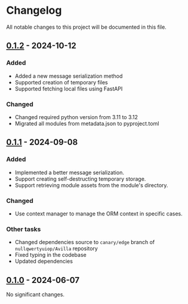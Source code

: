 # Changelog

All notable changes to this project will be documented in this file.

<!-- towncrier release notes start -->

## [0.1.2](https://github.com/nullqwertyuiop/Mephisto/tree/0.1.2) - 2024-10-12


### Added

- Added a new message serialization method 
- Supported creation of temporary files 
- Supported fetching local files using FastAPI 


### Changed

- Changed required python version from 3.11 to 3.12 
- Migrated all modules from metadata.json to pyproject.toml 

## [0.1.1](https://github.com/nullqwertyuiop/Mephisto/tree/0.1.1) - 2024-09-08


### Added

- Implemented a better message serialization. 
- Support creating self-destructing temporary storage. 
- Support retrieving module assets from the module's directory. 


### Changed

- Use context manager to manage the ORM context in specific cases. 


### Other tasks

- Changed dependencies source to `canary/edge` branch of `nullqwertyuiop/Avilla` repository 
- Fixed typing in the codebase 
- Updated dependencies 

## [0.1.0](https://github.com/nullqwertyuiop/Mephisto/tree/0.1.0) - 2024-06-07

No significant changes.

